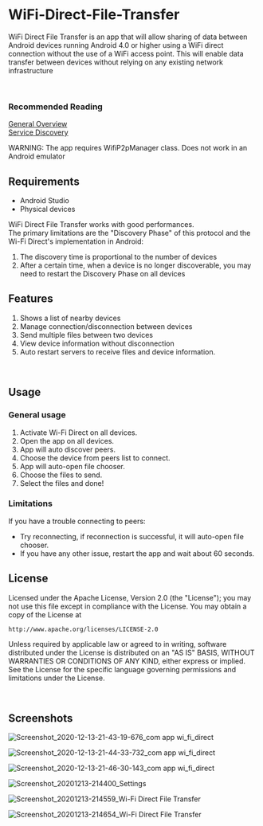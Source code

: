 # WiFi-Direct-File-Transfer
WiFi Direct File Transfer is an app that will allow sharing of data between Android devices running Android 4.0 or higher using a WiFi direct connection without the use of a WiFi access point. This will enable data transfer between devices without relying on any existing network infrastructure
<br>

<br>

### Recommended Reading

[General Overview](http://developer.android.com/guide/topics/connectivity/wifip2p.html)  
[Service Discovery](http://developer.android.com/training/connect-devices-wirelessly/nsd-wifi-direct.html)

WARNING: The app requires WifiP2pManager class. Does not work in an Android emulator

## Requirements
- Android Studio
- Physical devices

WiFi Direct File Transfer works with good performances.<br/>
The primary limitations are the "Discovery Phase" of this protocol and the Wi-Fi Direct's implementation in Android:<br/>
1. The discovery time is proportional to the number of devices <br/>
2. After a certain time, when a device is no longer discoverable, you may need to restart the Discovery Phase on all devices <br/>

## Features

1. Shows a list of nearby devices<br/>
2. Manage connection/disconnection between devices<br/>
3. Send multiple files between two devices<br/>
4. View device information without disconnection<br/>
5. Auto restart servers to receive files and device information.

<br/>

## Usage
### General usage
1. Activate Wi-Fi Direct on all devices.
2. Open the app on all devices.
3. App will auto discover peers.
4. Сhoose the device from peers list to connect.
6. App will auto-open file chooser.
7. Choose the files to send.
8. Select the files and done!

### Limitations

If you have a trouble connecting to peers:

- Try reconnecting, if reconnection is successful, it will auto-open file chooser.
- If you have any other issue, restart the app and wait about 60 seconds.

## License

Licensed under the Apache License, Version 2.0 (the "License");
you may not use this file except in compliance with the License.
You may obtain a copy of the License at

    http://www.apache.org/licenses/LICENSE-2.0

Unless required by applicable law or agreed to in writing, software
distributed under the License is distributed on an "AS IS" BASIS,
WITHOUT WARRANTIES OR CONDITIONS OF ANY KIND, either express or implied.
See the License for the specific language governing permissions and
limitations under the License.

<br/>

## Screenshots

![Screenshot_2020-12-13-21-43-19-676_com app wi_fi_direct](https://user-images.githubusercontent.com/12817953/102018278-61303180-3d92-11eb-81bf-a967d0be5120.png)


![Screenshot_2020-12-13-21-44-33-732_com app wi_fi_direct](https://user-images.githubusercontent.com/12817953/102018280-64c3b880-3d92-11eb-9690-6445c150217c.png)


![Screenshot_2020-12-13-21-46-30-143_com app wi_fi_direct](https://user-images.githubusercontent.com/12817953/102018281-67bea900-3d92-11eb-81e0-5cc7511866bc.png)


![Screenshot_20201213-214400_Settings](https://user-images.githubusercontent.com/12817953/102018285-6ab99980-3d92-11eb-9073-41d32d9c9a34.jpg)


![Screenshot_20201213-214559_Wi-Fi Direct File Transfer](https://user-images.githubusercontent.com/12817953/102018287-6d1bf380-3d92-11eb-96dd-8d7ff063a0e6.jpg)


![Screenshot_20201213-214654_Wi-Fi Direct File Transfer](https://user-images.githubusercontent.com/12817953/102018291-70af7a80-3d92-11eb-8b44-2384db398caa.jpg)



